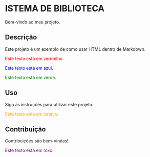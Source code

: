 # ISTEMA DE BIBLIOTECA

Bem-vindo ao meu projeto.

## Descrição

Este projeto é um exemplo de como usar HTML dentro de Markdown.

<span style="color: red;">Este texto está em vermelho.</span>

<span style="color: blue;">Este texto está em azul.</span>

<span style="color: green;">Este texto está em verde.</span>

## Uso

Siga as instruções para utilizar este projeto.

<span style="color: orange;">Este texto está em laranja.</span>

## Contribuição

Contribuições são bem-vindas!

<span style="color: purple;">Este texto está em roxo.</span>
